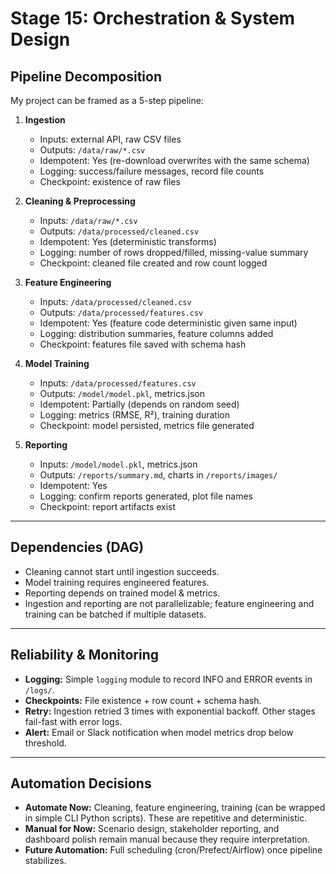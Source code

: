 # Stage 15: Orchestration & System Design

## Pipeline Decomposition

My project can be framed as a 5-step pipeline:

1. **Ingestion**
   - Inputs: external API, raw CSV files
   - Outputs: `/data/raw/*.csv`
   - Idempotent: Yes (re-download overwrites with the same schema)
   - Logging: success/failure messages, record file counts
   - Checkpoint: existence of raw files

2. **Cleaning & Preprocessing**
   - Inputs: `/data/raw/*.csv`
   - Outputs: `/data/processed/cleaned.csv`
   - Idempotent: Yes (deterministic transforms)
   - Logging: number of rows dropped/filled, missing-value summary
   - Checkpoint: cleaned file created and row count logged

3. **Feature Engineering**
   - Inputs: `/data/processed/cleaned.csv`
   - Outputs: `/data/processed/features.csv`
   - Idempotent: Yes (feature code deterministic given same input)
   - Logging: distribution summaries, feature columns added
   - Checkpoint: features file saved with schema hash

4. **Model Training**
   - Inputs: `/data/processed/features.csv`
   - Outputs: `/model/model.pkl`, metrics.json
   - Idempotent: Partially (depends on random seed)
   - Logging: metrics (RMSE, R²), training duration
   - Checkpoint: model persisted, metrics file generated

5. **Reporting**
   - Inputs: `/model/model.pkl`, metrics.json
   - Outputs: `/reports/summary.md`, charts in `/reports/images/`
   - Idempotent: Yes
   - Logging: confirm reports generated, plot file names
   - Checkpoint: report artifacts exist

---

## Dependencies (DAG)


- Cleaning cannot start until ingestion succeeds.  
- Model training requires engineered features.  
- Reporting depends on trained model & metrics.  
- Ingestion and reporting are not parallelizable; feature engineering and training can be batched if multiple datasets.

---

## Reliability & Monitoring

- **Logging:** Simple `logging` module to record INFO and ERROR events in `/logs/`.  
- **Checkpoints:** File existence + row count + schema hash.  
- **Retry:** Ingestion retried 3 times with exponential backoff. Other stages fail-fast with error logs.  
- **Alert:** Email or Slack notification when model metrics drop below threshold.

---

## Automation Decisions

- **Automate Now:** Cleaning, feature engineering, training (can be wrapped in simple CLI Python scripts). These are repetitive and deterministic.  
- **Manual for Now:** Scenario design, stakeholder reporting, and dashboard polish remain manual because they require interpretation.  
- **Future Automation:** Full scheduling (cron/Prefect/Airflow) once pipeline stabilizes.
